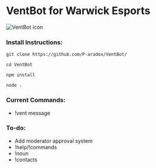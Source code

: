 # VentBot for Warwick Esports
![VentBot icon](logo.jpg)
### Install Instructions:
`git clone https://github.com/P-aradox/VentBot/`

`cd VentBot`

`npm install`

`node .`


### Current Commands:
- !vent message

### To-do:
- Add moderator approval system
- !help/!commands
- !noun
- !contacts
